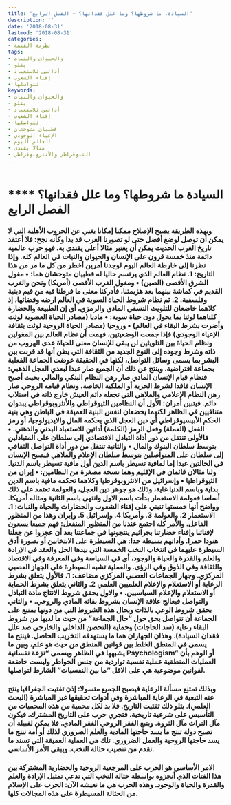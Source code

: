 ```yaml
---
title: "السيادة، ما شروطها؟ وما علل فقدانها؟ – الفصل الرابع"
description: ''
date: '2018-08-31'
lastmod: '2018-08-31'
categories:
- نظرية القيمة
tags:
- والحيوان والنبات
- يتلو
- أداتين للاستعباد
- إفناء الشعوب
- لتواصلها
keywords:
- والحيوان والنبات
- يتلو
- أداتين للاستعباد
- إفناء الشعوب
- لتواصلها
- قطبيان متوحشان
- الإعياء الوجودي
- العالم اليوم
- مثالا يقتدى
- الثيوقراطي والأنثروبوقراطي

---
```

# **** **السيادة ما شروطها؟ وما علل فقدانها؟ الفصل الرابع**

### وبهذه الطريقة يصبح الإصلاح ممكنا إمكانا يغني عن الحروب الأهلية التي لا يمكن أن توصل لوضع أفضل حتى لو تصورنا الغرب قد بدا وكأنه نجح: فلا أعتقد تاريخ الغرب الحديث يمكن أن يعتبر مثالا أعلى يقتدى به. فهو حرب عالمية دائمة منذ خمسة قرون على الإنسان والحيوان والنبات في العالم كله. وإذا نظرنا إلى خارطة العالم اليوم لوجدنا أمرين أخطر من كل ما مر من هذا التاريخ: 1. نظام العالم الذي يرتسم حاليا له قطبيان متوحشان هما: • مغول الشرق الأقصى (الصين) • ومغول الغرب الأقصى (أمريكا) ونحن والغرب القديم في كماشة بينهما بعد هزيمتنا، فأدركنا معنى ما فرطنا فيه من قيم دينية وفلسفية. 2. ثم نظام شروط الحياة السوية في العالم ارضه وفضائها، إذ كلاهما خاضعان للتلويث النسقي المادي والرمزي، أي إن الطبيعة والحضارة كلتاهما لوثتا بما يحول دون حياة سوية: • ماديا (مصادر الحياة العضوية لوثت وأضرت بشرط البقاء في العالم) • وروحيا (مصادر الحياة الروحية لوثت بثقافة الإعياء الوجودي) فإذا جمعت الوضعيتين، فهمت أن نظام العالم بين المغولين ونظام الحياة بين التلويثين لن يبقى للإنسان معنى للحياة عدى الهروب من ذاته وشرط وجوده إلى النوع الجديد من الثقافة التي يظن أنها قد قربت بين البشر بما يسمى وسائل التواصل، لكنها في الحقيقة عوضت الجماعة الفعلية بجماعة افتراضية. وينتج عن ذلك أن الجميع صار عبدا لبعدي العجل الذهبي: فنظام قيام الإنسان المادي صار رهن النظام البنكي والمالي بحيث أصبح الإنسان فاقدا لشرط الحرية أو الملكية الخاصة، ونظام قيامه الروحي صار رهن النظام الإعلامي والملاهي التي تجعله دائم العيش خارج ذاته في استلاب دائم. فيتبين أمران: الأول أن النظامين الثيوقراطي والأنثروبوقراطي يبدوان متنافيين في الظاهر لكنهما يخضعان لنفس البنية العميقة في الباطن وهي بنية الحكم الأبيسيوقراطي أي دين العجل الذي يحكمه المال والايديولوجيا، أو رمز الفعل (العملة) وفعل الرمز (الكلمة) أداتين للاستعباد البدني والذهني. • فالأولى تنتقل من دور أداة التبادل الاقتصادي إلى سلطان على المتبادلين بتوسط سلطان البنوك والمال • والثانية تنتقل من دور أداة التواصل الثقافي إلى سلطان على المتواصلين بتوسط سلطان الإعلام والملاهي فيصبح الإنسان في الحالتين عبدا إما لمافية تسيطر باسم الدين أول مافية تسيطر باسم الدنيا. ولنا مثالان قائمان في الإقليم وهما نسخة مصغرة من النظامين: • إيران من الثيوقراطيا • وإسرائيل من الانثروبوقرطيا وكلاهما تحكمه مافية باسم الدين بداية وباسم الدنيا غاية، وذلك هو جوهر دين العجل، والعولمة تعتمد على ذلك أساسا فعولمة الاستعمار بدأت باسم الاول وانتهى باسم الثانية ومثاله أمريكا. وواضح أنها خمستها تنبني على إفناء الشعوب والحضارات والحياة والنبات: 1. الاستعمار 2. والعولمة 3. وأمريكا 4. وإسرائيل 5. وإيران وهذا من المنظور الفاعل. والأمر كله اجتمع عندنا من المنظور المنفعل: فهم جميعا يسعون لإفنائنا وإفناء حضارتنا بجراثيم ينتجونها في جماعتنا بعد أن عجزوا عن جعلنا هنودا حمرا. وأداتهم بسيطة جدا: هي السيطرة على الانتخابين أو بصورة أدق السيطرة عليهما في انتخاب النخب الخمسة التي بيدها الحل والعقد في الإرادة والعلم والقدرة والحياة والوجود، أي في السياسة وفي المعرفة وفي الاقتصاد والثقافة وفي الذوق وفي الرؤى. والعملية تشبه السيطرة على الجهاز العصبي المركزي. وجهاز الجماعات العصبي المركزي مضاعف: 1. فالأول يتعلق بشرط الرعاية أو الاستعلام والإعلام العلميين العلمي 2. والثاني يتعلق بشرط الحماية أو الاستعلام والإعلام السياسيين. • والاول يحقق شروط الانتاج مادة التبادل والتواصل فيعالج علاقة الإنسان بشروط بقائه المادي والروحي. • والثاني يحقق شروط الوعي بالذات وبحال هذه الشروط التي من دونها يمتنع على الجماعة أن تتواصل بحق حول “حال الجماعة” من حيث ما لديها من شروط البقاء رعاية (سد الحاجات) وحماية (التحصن الداخلي والخارجي ضد علل فقدان السيادة). وهذان الجهازان هما ما يستهدفه التخريب الحاصل. فينتج ما يسمى في المنطق الخلط بين قوانين المنطق من حيث هو علم، وبين ما يشبهها في الظاهر ويسمى “نزعة نفسانية Psychologism” أو الوهم بأن العمليات المنطقية عملية نفسية تواردية من جنس الخواطر وليست خاضعة لقوانين موضوعية هي على الاقل “ما بين النفسيات” الشارط لتواصلها.

### وبذلك تمتنع مسألة الرعاية فيصبح الجميع متسولا: إذن تفتيت الجغرافيا ينتج عنه التبعية في الرعاية المباشرة وفي أدوات تحقيقها غير المباشرة (البحث العلمي). يتلو ذلك تفتيت التاريخ. فلا بد لكل محمية من هذه المحميات من التأسيس على شرعية تاريخية. فتجري حرب على التاريخ المشترك. فيكون مآل التراث مآل الثروة. ويتبع الفقر الروحي الفقر المادي. فلا يمكن لقبيلة أن تصبح دولة تنتج ما يسد حاجتها المادية والعلم الضروري لذلك أو أمة تنتج ما يسد حاجتها الروحية والعمل الضروري. تلك هي العملية العميقة التي تسند ما تقدم من تنصيب حثالة النخب. ويبقى الأمر الأساسي.

### الامر الأساسي هو الحرب على المرجعية الروحية والحضارية المشتركة بين هذا الفتات الذي أنجزوه بواسطة حثالة النخب التي تدعي تمثيل الإرادة والعلم والقدرة والحياة والوجود. وهذه الحرب هي ما نعيشه الآن: الحرب على الإسلام من الحثالة المسيطرة على هذه المجالات كلها.

###